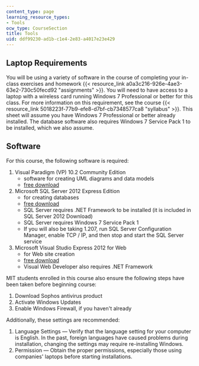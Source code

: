 ```yaml
---
content_type: page
learning_resource_types:
- Tools
ocw_type: CourseSection
title: Tools
uid: ddf99230-ad1b-c1e4-2e83-a4017e23e429
---
```


Laptop Requirements
-------------------

You will be using a variety of software in the course of completing your in-class exercises and homework {{< resource_link a0a3c216-926e-4ae3-63e2-730c50fecd92 "assignments" >}}. You will need to have access to a laptop with a wireless card running Windows 7 Professional or better for this class. For more information on this requirement, see the course {{< resource_link 5018223f-77b9-efe8-d7bf-cb7348577ca8 "syllabus" >}}. This sheet will assume you have Windows 7 Professional or better already installed. The database software also requires Windows 7 Service Pack 1 to be installed, which we also assume.

Software
--------

For this course, the following software is required:

1.  Visual Paradigm (VP) 10.2 Community Edition
    *   software for creating UML diagrams and data models
    *   [free download](http://www.visual-paradigm.com/download/vpuml.jsp?edition=ce)
2.  Microsoft SQL Server 2012 Express Edition
    *   for creating databases
    *   [free download](http://www.microsoft.com/en-us/download/details.aspx?id=29062)
    *   SQL Server requires .NET Framework to be installed (it is included in SQL Server 2012 Download)
    *   SQL Server requires Windows 7 Service Pack 1
    *   If you will also be taking 1.207, run SQL Server Configuration Manager, enable TCP / IP, and then stop and start the SQL Server service
3.  Microsoft Visual Studio Express 2012 for Web
    *   for Web site creation
    *   [free download](https://www.microsoft.com/en-in/download/details.aspx?id=34675)
    *   Visual Web Developer also requires .NET Framework

MIT students enrolled in this course also ensure the following steps have been taken before beginning course:

1.  Download Sophos antivirus product
2.  Activate Windows Updates
3.  Enable Windows Firewall, if you haven't already

Additionally, these settings are recommended:

1.  Language Settings — Verify that the language setting for your computer is English. In the past, foreign languages have caused problems during installation, changing the settings may require re-installing Windows.
2.  Permission — Obtain the proper permissions, especially those using companies' laptops before starting installations.